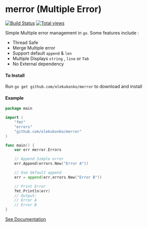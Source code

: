 merror (Multiple Error)
==

[![Build Status](https://travis-ci.org/olekukonko/ts.png?branch=master)](https://travis-ci.org/olekukonko/ts) [![Total views](https://sourcegraph.com/api/repos/github.com/olekukonko/ts/counters/views.png)](https://sourcegraph.com/github.com/olekukonko/ts)

Simple Multiple error management in `go`. Some features include :

- Thread Safe
- Merge Multiple error
- Support default `append` & `len`
- Multiple Displays `string` , `line` or `Tab`
- No External dependency


#### To Install

Run `go get github.com/olekukonko/merror` to download and install

#### Example

```go
package main

import (
	"fmt"
	"errors"
	"github.com/olekukonko/merror"
)

func main() {
	var err merror.Errors

	// Append Simple error
	err.Append(errors.New("Error A"))

	// Use default append
    err = append(err,errors.New("Error B"))

	// Print Error
	fmt.Println(err)
	// Output:
	// Error A
	// Error B
}
```

[See Documentation](http://godoc.org/github.com/olekukonko/merror)
